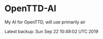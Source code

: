 # OpenTTD-AI
My AI for OpenTTD, will use primarily air

Latest backup: Sun Sep 22 10:49:02 UTC 2019
